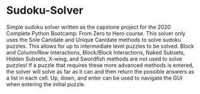 # Sudoku-Solver
Simple sudoku solver written as the capstone project for the 2020 Complete Python Bootcamp: From Zero to Hero course. 
This solver only uses the Sole Canidate and Unique Canidate methods to solve sudoku puzzles. This allows for up to intermediate level puzzles to be solved.
Block and Column/Row Interactions, Block/Block Interactions, Naked Subsets, Hidden Subsets, X-wing, and Swordfish methods are not used to solve puzzles! 
If a puzzle that requires these more advanced methods is entered, the solver will solve as far as it can and then return the possible answers as a list in each cell. 
Up, down, and enter can be used to navigate the GUI when entering the initial puzzle. 
